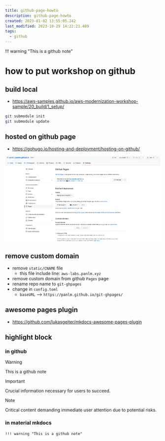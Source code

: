 ```yaml
---
title: github-page-howto
description: github-page-howto
created: 2023-01-02 13:55:05.242
last_modified: 2023-10-29 14:22:21.489
tags:
  - github
---
```

!!! warning "This is a github note"

# how to put workshop on github 

## build local

- https://aws-samples.github.io/aws-modernization-workshop-sample/20_build/1_setup/

```sh
git submodule init
git submodule update
```


## hosted on github page

- https://gohugo.io/hosting-and-deployment/hosting-on-github/

![github-page-howto-1.png](../git-attachment/github-page-howto-1.png)


## remove custom domain

- remove `static/CNAME` file
    - this file include line: `aws-labs.panlm.xyz`
- remove custom domain from github `Pages` page
- rename repo name to `git-ghpages`
- change in `config.toml`
    - `baseURL` --> `https://panlm.github.io/git-ghpages/`

## awesome pages plugin

- https://github.com/lukasgeiter/mkdocs-awesome-pages-plugin


## highlight block
### in github

> [!WARNING] 
> This is a github note

> [!IMPORTANT]  
> Crucial information necessary for users to succeed.

> [!NOTE]  
> Critical content demanding immediate user attention due to potential risks.

### in material mkdocs

```
!!! warning "This is a github note"
```

